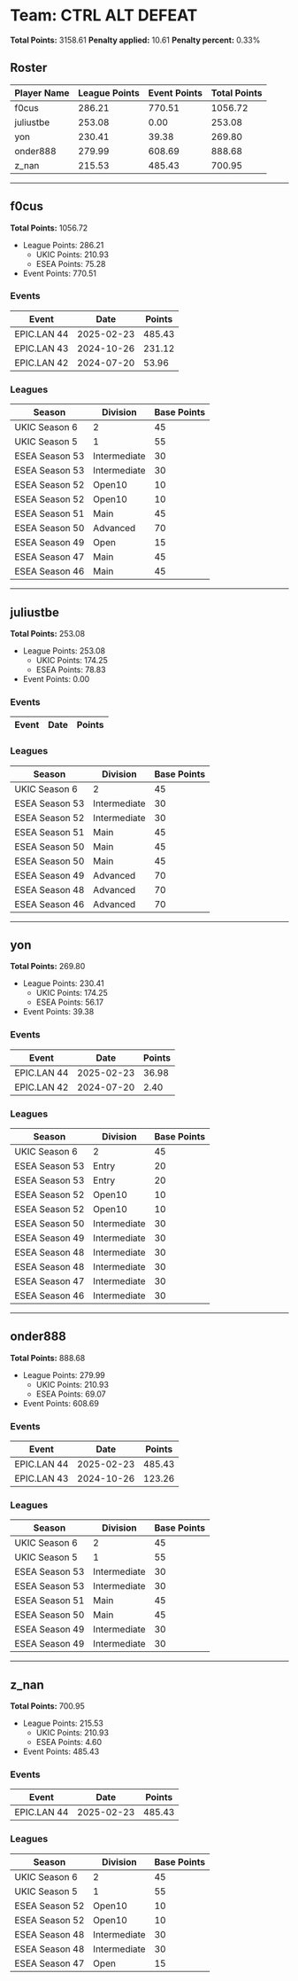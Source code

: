 # Team: CTRL ALT DEFEAT

**Total Points:** 3158.61
**Penalty applied:** 10.61
**Penalty percent:** 0.33%

## Roster
| Player Name | League Points | Event Points | Total Points |
|-------------|--------------|--------------|-------------|
| f0cus | 286.21 | 770.51 | 1056.72 |
| juliustbe | 253.08 | 0.00 | 253.08 |
| yon | 230.41 | 39.38 | 269.80 |
| onder888 | 279.99 | 608.69 | 888.68 |
| z_nan | 215.53 | 485.43 | 700.95 |

---

## f0cus

**Total Points:** 1056.72

- League Points: 286.21
  - UKIC Points: 210.93
  - ESEA Points: 75.28
- Event Points: 770.51

### Events
| Event | Date | Points |
|-------|------|--------|
| EPIC.LAN 44 | 2025-02-23 | 485.43 |
| EPIC.LAN 43 | 2024-10-26 | 231.12 |
| EPIC.LAN 42 | 2024-07-20 | 53.96 |
### Leagues
| Season | Division | Base Points |
|--------|----------|-------------|
| UKIC Season 6 | 2 | 45 |
| UKIC Season 5 | 1 | 55 |
| ESEA Season 53 | Intermediate | 30 |
| ESEA Season 53 | Intermediate | 30 |
| ESEA Season 52 | Open10 | 10 |
| ESEA Season 52 | Open10 | 10 |
| ESEA Season 51 | Main | 45 |
| ESEA Season 50 | Advanced | 70 |
| ESEA Season 49 | Open | 15 |
| ESEA Season 47 | Main | 45 |
| ESEA Season 46 | Main | 45 |
---

## juliustbe

**Total Points:** 253.08

- League Points: 253.08
  - UKIC Points: 174.25
  - ESEA Points: 78.83
- Event Points: 0.00

### Events
| Event | Date | Points |
|-------|------|--------|
### Leagues
| Season | Division | Base Points |
|--------|----------|-------------|
| UKIC Season 6 | 2 | 45 |
| ESEA Season 53 | Intermediate | 30 |
| ESEA Season 52 | Intermediate | 30 |
| ESEA Season 51 | Main | 45 |
| ESEA Season 50 | Main | 45 |
| ESEA Season 50 | Main | 45 |
| ESEA Season 49 | Advanced | 70 |
| ESEA Season 48 | Advanced | 70 |
| ESEA Season 46 | Advanced | 70 |
---

## yon

**Total Points:** 269.80

- League Points: 230.41
  - UKIC Points: 174.25
  - ESEA Points: 56.17
- Event Points: 39.38

### Events
| Event | Date | Points |
|-------|------|--------|
| EPIC.LAN 44 | 2025-02-23 | 36.98 |
| EPIC.LAN 42 | 2024-07-20 | 2.40 |
### Leagues
| Season | Division | Base Points |
|--------|----------|-------------|
| UKIC Season 6 | 2 | 45 |
| ESEA Season 53 | Entry | 20 |
| ESEA Season 53 | Entry | 20 |
| ESEA Season 52 | Open10 | 10 |
| ESEA Season 52 | Open10 | 10 |
| ESEA Season 50 | Intermediate | 30 |
| ESEA Season 49 | Intermediate | 30 |
| ESEA Season 48 | Intermediate | 30 |
| ESEA Season 48 | Intermediate | 30 |
| ESEA Season 47 | Intermediate | 30 |
| ESEA Season 46 | Intermediate | 30 |
---

## onder888

**Total Points:** 888.68

- League Points: 279.99
  - UKIC Points: 210.93
  - ESEA Points: 69.07
- Event Points: 608.69

### Events
| Event | Date | Points |
|-------|------|--------|
| EPIC.LAN 44 | 2025-02-23 | 485.43 |
| EPIC.LAN 43 | 2024-10-26 | 123.26 |
### Leagues
| Season | Division | Base Points |
|--------|----------|-------------|
| UKIC Season 6 | 2 | 45 |
| UKIC Season 5 | 1 | 55 |
| ESEA Season 53 | Intermediate | 30 |
| ESEA Season 53 | Intermediate | 30 |
| ESEA Season 51 | Main | 45 |
| ESEA Season 50 | Main | 45 |
| ESEA Season 49 | Intermediate | 30 |
| ESEA Season 49 | Intermediate | 30 |
---

## z_nan

**Total Points:** 700.95

- League Points: 215.53
  - UKIC Points: 210.93
  - ESEA Points: 4.60
- Event Points: 485.43

### Events
| Event | Date | Points |
|-------|------|--------|
| EPIC.LAN 44 | 2025-02-23 | 485.43 |
### Leagues
| Season | Division | Base Points |
|--------|----------|-------------|
| UKIC Season 6 | 2 | 45 |
| UKIC Season 5 | 1 | 55 |
| ESEA Season 52 | Open10 | 10 |
| ESEA Season 52 | Open10 | 10 |
| ESEA Season 48 | Intermediate | 30 |
| ESEA Season 48 | Intermediate | 30 |
| ESEA Season 47 | Open | 15 |